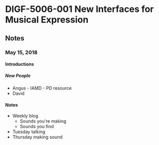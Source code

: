 # DIGF-5006-001 New Interfaces for Musical Expression
## Notes
### May 15, 2018

#### Introductions
##### New People
* Angus - IAMD - PD resource
* David

#### Notes
* Weekly blog
  * Sounds you're making
  * Sounds you find
* Tuesday talking
* Thursday making sound
